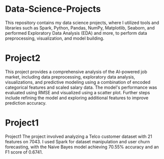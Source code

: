 # Data-Science-Projects
This repository contains my data science projects, where I utilized tools and libraries such as Spark, Python, Pandas, NumPy, Matplotlib, Seaborn, and performed Exploratory Data Analysis (EDA) and more, to perform data preprocessing, visualization, and model building.

# Project2
This project provides a comprehensive analysis of the AI-powered job market, including data preprocessing, exploratory data analysis, visualizations, and predictive modeling using a combination of encoded categorical features and scaled salary data. The model's performance was evaluated using RMSE and visualized using a scatter plot. Further steps include refining the model and exploring additional features to improve prediction accuracy.
# Project1
Project1 The project involved analyzing a Telco customer dataset with 21 features on 7043. I used Spark for dataset manipulation and user churn forecasting, with the Naive Bayes model achieving 70.55% accuracy and an F1 score of 0.6741.
